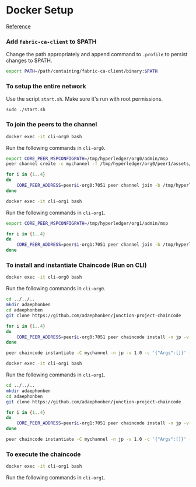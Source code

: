 # Docker Setup
[Reference](https://hyperledger-fabric-ca.readthedocs.io/en/latest/operations_guide.html)

### Add `fabric-ca-client` to $PATH
Change the path appropriately and append command to `.profile` to persist changes to $PATH. 
```bash
export PATH=/path/containing/fabric-ca-client/binary:$PATH
```

### To setup the entire network
Use the script `start.sh`. Make sure it's run with root permissions. 
```
sudo ./start.sh
```

### To join the peers to the channel

```bash
docker exec -it cli-org0 bash
```
Run the following commands in `cli-org0`.
```bash
export CORE_PEER_MSPCONFIGPATH=/tmp/hyperledger/org0/admin/msp
peer channel create -c mychannel -f /tmp/hyperledger/org0/peer1/assets/channel.tx -o orderer1-org0:7050 --outputBlock /tmp/hyperledger/org0/peer1/assets/mychannel.block --tls --cafile /tmp/hyperledger/org0/peer1/tls-msp/tlscacerts/tls-0-0-0-0-7052.pem

for i in {1..4}
do
	CORE_PEER_ADDRESS=peer$i-org0:7051 peer channel join -b /tmp/hyperledger/org0/peer1/assets/mychannel.block
done
```
```bash
docker exec -it cli-org1 bash
```
Run the following commands in `cli-org1`.
```bash
export CORE_PEER_MSPCONFIGPATH=/tmp/hyperledger/org1/admin/msp

for i in {1..4}
do
	CORE_PEER_ADDRESS=peer$i-org1:7051 peer channel join -b /tmp/hyperledger/org1/peer1/assets/mychannel.block
done
```


### To install and instantiate Chaincode (Run on CLI)

```bash
docker exec -it cli-org0 bash
```
Run the following commands in `cli-org0`.
```bash
cd ../../..
mkdir adaephonben
cd adaephonben
git clone https://github.com/adaephonben/junction-project-chaincode

for i in {1..4}
do
	CORE_PEER_ADDRESS=peer$i-org0:7051 peer chaincode install -n jp -v 1.0 -p github.com/adaephonben/junction-project-chaincode
done

peer chaincode instantiate -C mychannel -n jp -v 1.0 -c '{"Args":[]}' -o orderer1-org0:7050 --tls --cafile /tmp/hyperledger/org1/peer1/tls-msp/tlscacerts/tls-0-0-0-0-7052.pem -P "OutOf(4, 'Org1.member', 'Org1.member', 'Org1.member', 'Org1.member', 'Org2.member', 'Org2.member', 'Org2.member', 'Org2.member')"
```
```bash
docker exec -it cli-org1 bash
```
Run the following commands in `cli-org1`.
```bash
cd ../../..
mkdir adaephonben
cd adaephonben
git clone https://github.com/adaephonben/junction-project-chaincode

for i in {1..4}
do
	CORE_PEER_ADDRESS=peer$i-org1:7051 peer chaincode install -n jp -v 1.0 -p github.com/adaephonben/junction-project-chaincode
done

peer chaincode instantiate -C mychannel -n jp -v 1.0 -c '{"Args":[]}' -o orderer1-org0:7050 --tls --cafile /tmp/hyperledger/org1/peer1/tls-msp/tlscacerts/tls-0-0-0-0-7052.pem -P "OutOf(4, 'org0.member', 'org0.member', 'org0.member', 'org0.member', 'org1.member', 'org1.member', 'org1.member', 'org1.member')"
```

### To execute the chaincode

```bash
docker exec -it cli-org1 bash
```
Run the following commands in `cli-org1`.
```bash

```
